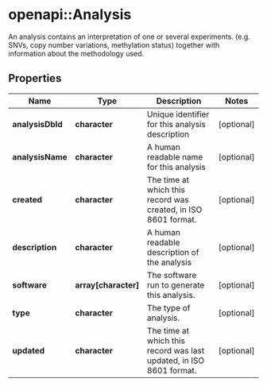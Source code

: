 # openapi::Analysis

An analysis contains an interpretation of one or several experiments. (e.g. SNVs, copy number variations, methylation status) together with information about the methodology used.
## Properties
Name | Type | Description | Notes
------------ | ------------- | ------------- | -------------
**analysisDbId** | **character** | Unique identifier for this analysis description | [optional] 
**analysisName** | **character** | A human readable name for this analysis | [optional] 
**created** | **character** | The time at which this record was created, in ISO 8601 format. | [optional] 
**description** | **character** | A human readable description of the analysis | [optional] 
**software** | **array[character]** | The software run to generate this analysis. | [optional] 
**type** | **character** | The type of analysis. | [optional] 
**updated** | **character** | The time at which this record was last updated, in ISO 8601 format. | [optional] 


